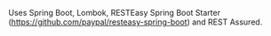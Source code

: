 Uses Spring Boot, Lombok, RESTEasy Spring Boot Starter (https://github.com/paypal/resteasy-spring-boot) and REST Assured.